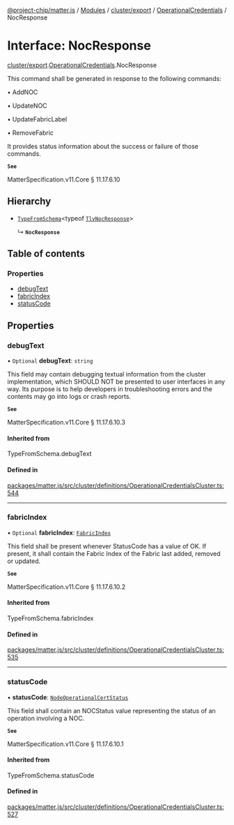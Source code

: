 [@project-chip/matter.js](../README.md) / [Modules](../modules.md) / [cluster/export](../modules/cluster_export.md) / [OperationalCredentials](../modules/cluster_export.OperationalCredentials.md) / NocResponse

# Interface: NocResponse

[cluster/export](../modules/cluster_export.md).[OperationalCredentials](../modules/cluster_export.OperationalCredentials.md).NocResponse

This command shall be generated in response to the following commands:

  • AddNOC

  • UpdateNOC

  • UpdateFabricLabel

  • RemoveFabric

It provides status information about the success or failure of those commands.

**`See`**

MatterSpecification.v11.Core § 11.17.6.10

## Hierarchy

- [`TypeFromSchema`](../modules/tlv_export.md#typefromschema)\<typeof [`TlvNocResponse`](../modules/cluster_export.OperationalCredentials.md#tlvnocresponse)\>

  ↳ **`NocResponse`**

## Table of contents

### Properties

- [debugText](cluster_export.OperationalCredentials.NocResponse.md#debugtext)
- [fabricIndex](cluster_export.OperationalCredentials.NocResponse.md#fabricindex)
- [statusCode](cluster_export.OperationalCredentials.NocResponse.md#statuscode)

## Properties

### debugText

• `Optional` **debugText**: `string`

This field may contain debugging textual information from the cluster implementation, which SHOULD NOT be
presented to user interfaces in any way. Its purpose is to help developers in troubleshooting errors and the
contents may go into logs or crash reports.

**`See`**

MatterSpecification.v11.Core § 11.17.6.10.3

#### Inherited from

TypeFromSchema.debugText

#### Defined in

[packages/matter.js/src/cluster/definitions/OperationalCredentialsCluster.ts:544](https://github.com/project-chip/matter.js/blob/558e12c94a201592c28c7bc0743705360b3e5ca6/packages/matter.js/src/cluster/definitions/OperationalCredentialsCluster.ts#L544)

___

### fabricIndex

• `Optional` **fabricIndex**: [`FabricIndex`](../modules/datatype_export.md#fabricindex)

This field shall be present whenever StatusCode has a value of OK. If present, it shall contain the Fabric
Index of the Fabric last added, removed or updated.

**`See`**

MatterSpecification.v11.Core § 11.17.6.10.2

#### Inherited from

TypeFromSchema.fabricIndex

#### Defined in

[packages/matter.js/src/cluster/definitions/OperationalCredentialsCluster.ts:535](https://github.com/project-chip/matter.js/blob/558e12c94a201592c28c7bc0743705360b3e5ca6/packages/matter.js/src/cluster/definitions/OperationalCredentialsCluster.ts#L535)

___

### statusCode

• **statusCode**: [`NodeOperationalCertStatus`](../enums/cluster_export.OperationalCredentials.NodeOperationalCertStatus.md)

This field shall contain an NOCStatus value representing the status of an operation involving a NOC.

**`See`**

MatterSpecification.v11.Core § 11.17.6.10.1

#### Inherited from

TypeFromSchema.statusCode

#### Defined in

[packages/matter.js/src/cluster/definitions/OperationalCredentialsCluster.ts:527](https://github.com/project-chip/matter.js/blob/558e12c94a201592c28c7bc0743705360b3e5ca6/packages/matter.js/src/cluster/definitions/OperationalCredentialsCluster.ts#L527)
